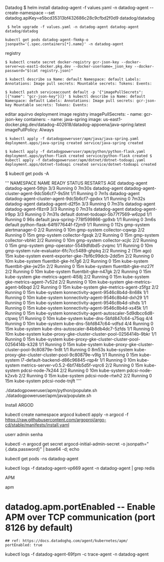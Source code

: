 Datadog
    $ helm install datadog-agent -f values.yaml -n datadog-agent --create-namespace --set datadog.apiKey=e5bcd35313bf432686c28c9cfbd2f0d9 datadog/datadog
    
     $ helm upgrade -f values.yaml -n datadog-agent datadog-agent datadog/datadog

    kubectl get pods datadog-agent-fkmkp-o jsonpath='{.spec.containers[*].name}' -n datadog-agent 

registry 

    $ kubectl create secret docker-registry gcr-json-key --docker-server=us-east1-docker.pkg.dev --docker-username=_json_key --docker-password="$(cat registry.json)"

    $ kubectl describe sa Name: default Namespace: default Labels: Annotations: Image pull secrets: Mountable secrets: Tokens: Events:

    $ kubectl patch serviceaccount default -p '{"imagePullSecrets": [{"name": "gcr-json-key"}]}' $ kubectl describe sa Name: default Namespace: default Labels: Annotations: Image pull secrets: gcr-json-key Mountable secrets: Tokens: Events:

editar aquirvo deployment image registry imagePullSecrets: - name: gcr-json-key containers: - name: java-spring image: us-east1-docker.pkg.dev/datadog-402618/datadog-appoena/java-spring:latest imagePullPolicy: Always

    $ kubectl apply -f datadogpoweruser/apm/java/java-spring.yaml deployment.apps/java-spring created service/java-spring created 
    
    $ kubectl apply -f datadogpoweruser/apm/python/python-flask.yaml deployment.apps/python-flask created service/python-flask created $ kubectl apply -f datadogpoweruser/apm/dotnet/dotnet-todoapi.yaml deployment.apps/dotnet-todoapi created service/dotnet-todoapi created

$ kubectl get pods -A

''' NAMESPACE NAME READY STATUS RESTARTS AGE datadog-agent datadog-agent-5thjn 3/3 Running 0 7m30s datadog-agent datadog-agent-cluster-agent-9dc5b6cf7-9s5ht 1/1 Running 0 7m1s datadog-agent datadog-agent-cluster-agent-9dc5b6cf7-gpdxx 1/1 Running 0 7m32s datadog-agent datadog-agent-d2f5n 3/3 Running 0 7m31s datadog-agent datadog-agent-f8zn9 3/3 Running 0 7m31s datadog-agent datadog-agent-lr9pp 3/3 Running 0 7m31s default dotnet-todoapi-5b77f7569-w6zpd 1/1 Running 0 96s default java-spring-778f599866-gp9xb 1/1 Running 0 3m6s default python-flask-64f977644f-f2jm9 1/1 Running 0 112s gmp-system alertmanager-0 2/2 Running 0 10m gmp-system collector-cqwqp 2/2 Running 0 15m gmp-system collector-fgsqk 2/2 Running 0 15m gmp-system collector-vbhkt 2/2 Running 0 10m gmp-system collector-xcjlc 2/2 Running 0 15m gmp-system gmp-operator-5549dfdbd5-zvqmc 1/1 Running 0 10m gmp-system rule-evaluator-6fc7cc5489-ghpkq 2/2 Running 2 (15m ago) 15m kube-system event-exporter-gke-7bf6c99dcb-2dd5m 2/2 Running 0 10m kube-system fluentbit-gke-ht7g6 2/2 Running 0 15m kube-system fluentbit-gke-jw25n 2/2 Running 0 15m kube-system fluentbit-gke-mz27f 2/2 Running 0 10m kube-system fluentbit-gke-n47gk 2/2 Running 0 15m kube-system gke-metrics-agent-4l58j 2/2 Running 0 15m kube-system gke-metrics-agent-7v52d 2/2 Running 0 10m kube-system gke-metrics-agent-b6bqd 2/2 Running 0 15m kube-system gke-metrics-agent-z5fgz 2/2 Running 0 15m kube-system konnectivity-agent-9546c8b4d-8n68k 1/1 Running 0 10m kube-system konnectivity-agent-9546c8b4d-dxh29 1/1 Running 0 15m kube-system konnectivity-agent-9546c8b4d-slhds 1/1 Running 0 15m kube-system konnectivity-agent-9546c8b4d-xs45k 1/1 Running 0 15m kube-system konnectivity-agent-autoscaler-5d9dbcc6d8-ctpwq 1/1 Running 0 10m kube-system kube-dns-5bfd847c64-s75qg 4/4 Running 0 10m kube-system kube-dns-5bfd847c64-vdfsd 4/4 Running 0 15m kube-system kube-dns-autoscaler-84b8db4dc7-5zfds 1/1 Running 0 10m kube-system kube-proxy-gke-cluster-cluster-pool-0256414b-9bkr 1/1 Running 0 15m kube-system kube-proxy-gke-cluster-cluster-pool-0256414b-k328 1/1 Running 0 15m kube-system kube-proxy-gke-cluster-cluster-pool-9c80879e-1n8t 1/1 Running 0 8m53s kube-system kube-proxy-gke-cluster-cluster-pool-9c80879e-v9lg 1/1 Running 0 15m kube-system l7-default-backend-d86c96845-rqp4r 1/1 Running 0 10m kube-system metrics-server-v0.5.2-6bf74b5d5f-vqrc6 2/2 Running 0 15m kube-system pdcsi-node-7k244 2/2 Running 0 10m kube-system pdcsi-node-k2xvb 2/2 Running 0 15m kube-system pdcsi-node-rtwh2 2/2 Running 0 15m kube-system pdcsi-node-tnjft
''''

./datadogpoweruser/apm/python/populate.sh ./datadogpoweruser/apm/java/populate.sh


Install ARGOD

kubectl create namespace argocd
kubectl apply -n argocd -f https://raw.githubusercontent.com/argoproj/argo-cd/stable/manifests/install.yaml

userr admin senha

kubectl -n argocd get secret argocd-initial-admin-secret -o jsonpath="{.data.password}" | base64 -d; echo

kubectl get pods -ns datadog-agent 

kubectl logs -f datadog-agent-vp669 agent -n datadog-agent | grep redis


APM

apm 

 # datadog.apm.portEnabled -- Enable APM over TCP communication (port 8126 by default)

    ## ref: https://docs.datadoghq.com/agent/kubernetes/apm/
    portEnabled: true


kubectl logs -f datadog-agent-69fpm -c trace-agent -n datadog-agent